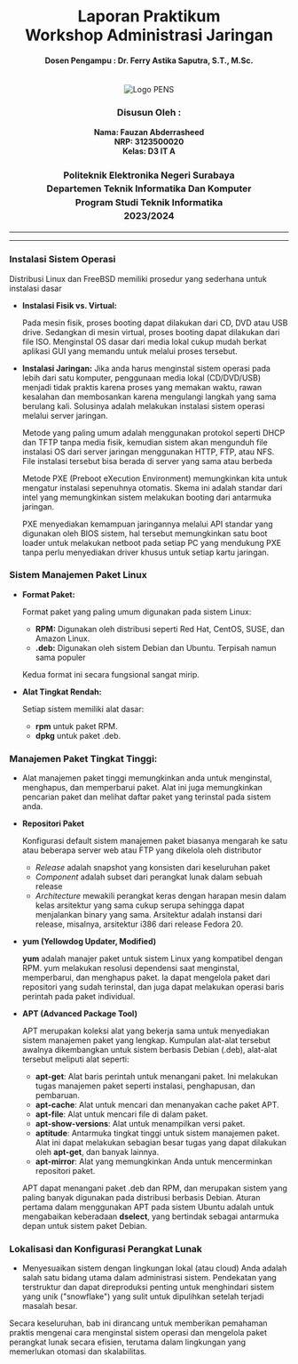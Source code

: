 <div align="center">
  <h1 style="text-align: center;font-weight: bold">Laporan Praktikum
  <br>Workshop Administrasi Jaringan</h1>
  <h4 style="text-align: center;">Dosen Pengampu : Dr. Ferry Astika Saputra, S.T., M.Sc.</h4>
</div>
<br />
<div align="center">
  <img src="https://upload.wikimedia.org/wikipedia/id/4/44/Logo_PENS.png" alt="Logo PENS">
  <h3 style="text-align: center;">Disusun Oleh : </h3>
  <p style="text-align: center;">
    <strong>Nama: Fauzan Abderrasheed</strong><br>
    <strong>NRP: 3123500020 </strong><br>
    <strong>Kelas: D3 IT A</strong>
  </p>
<h3 style="text-align: center;line-height: 1.5">Politeknik Elektronika Negeri Surabaya<br>Departemen Teknik Informatika Dan Komputer<br>Program Studi Teknik Informatika<br>2023/2024</h3>
  <hr><hr>
</div>


### Instalasi Sistem Operasi

Distribusi Linux dan FreeBSD memiliki prosedur yang sederhana untuk instalasi dasar

- **Instalasi Fisik vs. Virtual:**
    
    Pada mesin fisik, proses booting dapat dilakukan dari CD, DVD atau USB drive. Sedangkan di mesin virtual, proses booting dapat dilakukan dari file ISO. Menginstal OS dasar dari media lokal cukup mudah berkat aplikasi GUI yang memandu untuk melalui proses tersebut.
    
- **Instalasi Jaringan:**
Jika anda harus menginstal sistem operasi pada lebih dari satu komputer, penggunaan media lokal (CD/DVD/USB) menjadi tidak praktis karena proses yang memakan waktu, rawan kesalahan dan membosankan karena mengulangi langkah yang sama berulang kali. Solusinya adalah melakukan instalasi sistem operasi melalui server jaringan.
    
    Metode yang paling umum adalah menggunakan protokol seperti DHCP dan TFTP tanpa media fisik, kemudian sistem akan mengunduh file instalasi OS dari server jaringan menggunakan HTTP, FTP, atau NFS. File instalasi tersebut bisa berada di server yang sama atau berbeda
    
    Metode PXE (Preboot eXecution Environment) memungkinkan kita untuk mengatur instalasi sepenuhnya otomatis. Skema ini adalah standar dari intel yang memungkinkan sistem melakukan booting dari antarmuka jaringan.
    
    PXE menyediakan kemampuan jaringannya melalui API standar yang digunakan oleh BIOS sistem, hal tersebut memungkinkan satu boot loader untuk melakukan netboot pada setiap PC yang mendukung PXE tanpa perlu menyediakan driver khusus untuk setiap kartu jaringan.
    

### Sistem Manajemen Paket Linux

- **Format Paket:**
    
    Format paket yang paling umum digunakan pada sistem Linux:
    
    - **RPM:** Digunakan oleh distribusi seperti Red Hat, CentOS, SUSE, dan Amazon Linux.
    - **.deb:** Digunakan oleh sistem Debian dan Ubuntu. Terpisah namun sama populer
    
    Kedua format ini secara fungsional sangat mirip.
    
- **Alat Tingkat Rendah:**
    
    Setiap sistem memiliki alat dasar:
    
    - **rpm** untuk paket RPM.
    - **dpkg** untuk paket .deb.

### **Manajemen Paket Tingkat Tinggi:**

- Alat manajemen paket tinggi memungkinkan anda untuk menginstal, menghapus, dan memperbarui paket. Alat ini juga memungkinkan pencarian paket dan melihat daftar paket yang terinstal pada sistem anda.
- **Repositori Paket**
    
    Konfigurasi default sistem manajemen paket biasanya mengarah ke satu atau beberapa server web atau FTP yang dikelola oleh distributor
    
    - *Release* adalah snapshot yang konsisten dari keseluruhan paket
    - *Component* adalah subset dari perangkat lunak dalam sebuah release
    - *Architecture* mewakili perangkat keras dengan harapan mesin dalam kelas arsitektur yang sama cukup serupa sehingga dapat menjalankan binary yang sama. Arsitektur adalah instansi dari release, misalnya, arsitektur i386 dari release Fedora 20.
- **yum (Yellowdog Updater, Modified)**
    
    **yum** adalah manajer paket untuk sistem Linux yang kompatibel dengan RPM. yum melakukan resolusi dependensi saat menginstal, memperbarui, dan menghapus paket. Ia dapat mengelola paket dari repositori yang sudah terinstal, dan juga dapat melakukan operasi baris perintah pada paket individual.
    
- **APT (Advanced Package Tool)**
    
    APT merupakan koleksi alat yang bekerja sama untuk menyediakan sistem manajemen paket yang lengkap. Kumpulan alat-alat tersebut awalnya dikembangkan untuk sistem berbasis Debian (.deb), alat-alat tersebut meliputi alat seperti: 
    
    - **apt-get**: Alat baris perintah untuk menangani paket. Ini melakukan tugas manajemen paket seperti instalasi, penghapusan, dan pembaruan.
    - **apt-cache**: Alat untuk mencari dan menanyakan cache paket APT.
    - **apt-file**: Alat untuk mencari file di dalam paket.
    - **apt-show-versions**: Alat untuk menampilkan versi paket.
    - **aptitude**: Antarmuka tingkat tinggi untuk sistem manajemen paket. Alat ini dapat melakukan sebagian besar tugas yang dapat dilakukan oleh **apt-get**, dan banyak lainnya.
    - **apt-mirror**: Alat yang memungkinkan Anda untuk mencerminkan repositori paket.
    
    APT dapat menangani paket .deb dan RPM, dan merupakan sistem yang paling banyak digunakan pada distribusi berbasis Debian.
    Aturan pertama dalam menggunakan APT pada sistem Ubuntu adalah untuk mengabaikan keberadaan **dselect**, yang bertindak sebagai antarmuka depan untuk sistem paket Debian.
    

### Lokalisasi dan Konfigurasi Perangkat Lunak

- Menyesuaikan sistem dengan lingkungan lokal (atau cloud) Anda adalah salah satu bidang utama dalam administrasi sistem. Pendekatan yang terstruktur dan dapat direproduksi penting untuk menghindari sistem yang unik ("snowflake") yang sulit untuk dipulihkan setelah terjadi masalah besar.

Secara keseluruhan, bab ini dirancang untuk memberikan pemahaman praktis mengenai cara menginstal sistem operasi dan mengelola paket perangkat lunak secara efisien, terutama dalam lingkungan yang memerlukan otomasi dan skalabilitas.
